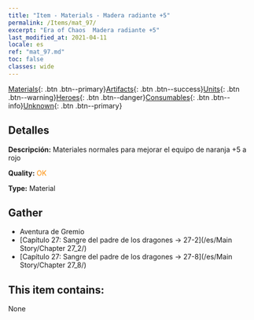 ```yaml
---
title: "Item - Materials - Madera radiante +5"
permalink: /Items/mat_97/
excerpt: "Era of Chaos  Madera radiante +5"
last_modified_at: 2021-04-11
locale: es
ref: "mat_97.md"
toc: false
classes: wide
---
```

 [Materials](/es/Items/){: .btn .btn--primary}[Artifacts](/es/Items/Artifacts/){: .btn .btn--success}[Units](/es/Items/Units/){: .btn .btn--warning}[Heroes](/es/Items/Heroes/){: .btn .btn--danger}[Consumables](/es/Items/Consumables/){: .btn .btn--info}[Unknown](/es/Items/Unknown/){: .btn .btn--primary}

## Detalles
 **Descripción:** Materiales normales para mejorar el equipo de naranja +5 a rojo

 **Quality:** <span style="color: #FF8C00">OK</span>

 **Type:** Material

## Gather

*    Aventura de Gremio 
*    [Capítulo 27: Sangre del padre de los dragones -> 27-2](/es/Main Story/Chapter 27_2/) 
*    [Capítulo 27: Sangre del padre de los dragones -> 27-8](/es/Main Story/Chapter 27_8/) 

## This item contains:

  None

